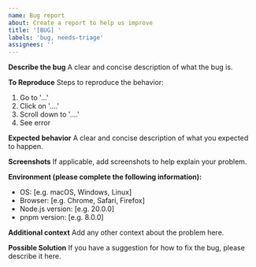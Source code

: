 ```yaml
---
name: Bug report
about: Create a report to help us improve
title: '[BUG] '
labels: 'bug, needs-triage'
assignees: ''
---
```


**Describe the bug** A clear and concise description of what the bug is.

**To Reproduce** Steps to reproduce the behavior:

1. Go to '...'
2. Click on '....'
3. Scroll down to '....'
4. See error

**Expected behavior** A clear and concise description of what you expected to happen.

**Screenshots** If applicable, add screenshots to help explain your problem.

**Environment (please complete the following information):**

- OS: [e.g. macOS, Windows, Linux]
- Browser: [e.g. Chrome, Safari, Firefox]
- Node.js version: [e.g. 20.0.0]
- pnpm version: [e.g. 8.0.0]

**Additional context** Add any other context about the problem here.

**Possible Solution** If you have a suggestion for how to fix the bug, please describe it here.
